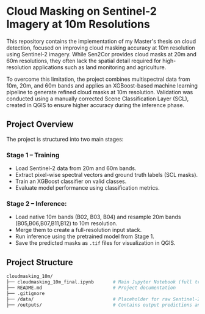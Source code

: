
# Cloud Masking on Sentinel-2 Imagery at 10m Resolutions

This repository contains the implementation of my Master's thesis on cloud detection, focused on improving cloud masking accuracy at 10m resolution using Sentinel-2 imagery. While Sen2Cor provides cloud masks at 20m and 60m resolutions, they often lack the spatial detail required for high-resolution applications such as land monitoring and agriculture.

To overcome this limitation, the project combines multispectral data from 10m, 20m, and 60m bands and applies an XGBoost-based machine learning pipeline to generate refined cloud masks at 10m resolution. Validation was conducted using a manually corrected Scene Classification Layer (SCL), created in QGIS to ensure higher accuracy during the inference phase.

##  Project Overview
The project is structured into two main stages:
### Stage 1 – Training
- Load Sentinel-2 data from 20m and 60m bands.
- Extract pixel-wise spectral vectors and ground truth labels (SCL masks).
- Train an XGBoost classifier on valid classes.
- Evaluate model performance using classification metrics.

### Stage 2 – Inference:
- Load native 10m bands (B02, B03, B04) and resample 20m bands (B05,B06,B07,B11,B12) to 10m resolution.
- Merge them to create a full-resolution input stack.
- Run inference using the pretrained model from Stage 1.
- Save the predicted masks as `.tif` files for visualization in QGIS.
## Project Structure
```bash
cloudmasking_10m/
├── cloudmasking_10m_final.ipynb       # Main Jupyter Notebook (full training + inference pipeline)
├── README.md                          # Project documentation
├── .gitignore                         
├── /data/                             # Placeholder for raw Sentinel-2 scenes (.SAFE folders)
├── /outputs/                          # Contains output predictions and plots
